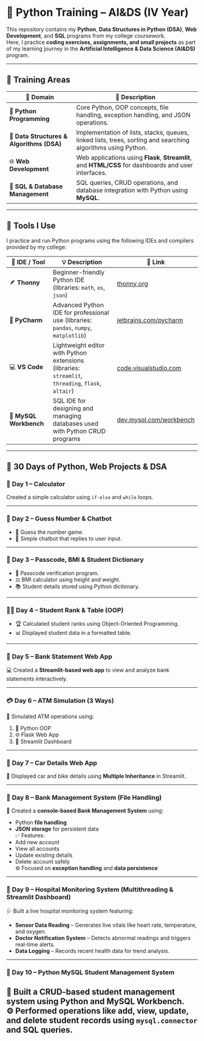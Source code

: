 # 🐍 Python Training – AI&DS (IV Year)

This repository contains my **Python**, **Data Structures in Python (DSA)**, **Web Development**, and **SQL** programs from my college coursework.  
Here, I practice **coding exercises, assignments, and small projects** as part of my learning journey in the **Artificial Intelligence & Data Science (AI&DS)** program.

---

## 🧭 Training Areas

| 🧩 Domain | 📘 Description |
|------------|----------------|
| 🐍 **Python Programming** | Core Python, OOP concepts, file handling, exception handling, and JSON operations. |
| 🧠 **Data Structures & Algorithms (DSA)** | Implementation of lists, stacks, queues, linked lists, trees, sorting and searching algorithms using Python. |
| 🌐 **Web Development** | Web applications using **Flask**, **Streamlit**, and **HTML/CSS** for dashboards and user interfaces. |
| 💾 **SQL & Database Management** | SQL queries, CRUD operations, and database integration with Python using **MySQL**. |

---

## 🧰 Tools I Use

I practice and run Python programs using the following IDEs and compilers provided by my college:

| 🧠 IDE / Tool | 💡 Description | 🔗 Link |
|---------------|----------------|---------|
| 🪶 **Thonny** | Beginner-friendly Python IDE (libraries: `math`, `os`, `json`) | [thonny.org](https://thonny.org) |
| 🧩 **PyCharm** | Advanced Python IDE for professional use (libraries: `pandas`, `numpy`, `matplotlib`) | [jetbrains.com/pycharm](https://www.jetbrains.com/pycharm) |
| 💻 **VS Code** | Lightweight editor with Python extensions (libraries: `streamlit`, `threading`, `flask`, `altair`) | [code.visualstudio.com](https://code.visualstudio.com) |
| 🧮 **MySQL Workbench** | SQL IDE for designing and managing databases used with Python CRUD programs | [dev.mysql.com/workbench](https://dev.mysql.com/workbench/) |

---

## 📅 30 Days of Python, Web Projects & DSA

### 🧮 **Day 1 – Calculator**
Created a simple calculator using `if-else` and `while` loops.

---

### 🤖 **Day 2 – Guess Number & Chatbot**
- 🎯 Guess the number game.  
- 💬 Simple chatbot that replies to user input.

---

### 🧩 **Day 3 – Passcode, BMI & Student Dictionary**
- 🔐 Passcode verification program.  
- ⚖️ BMI calculator using height and weight.  
- 📚 Student details stored using Python dictionary.

---

### 🧑‍🎓 **Day 4 – Student Rank & Table (OOP)**
- 🏆 Calculated student ranks using Object-Oriented Programming.  
- 📊 Displayed student data in a formatted table.

---

### 🏦 **Day 5 – Bank Statement Web App**
💻 Created a **Streamlit-based web app** to view and analyze bank statements interactively.

---

### 💳 **Day 6 – ATM Simulation (3 Ways)**
🏧 Simulated ATM operations using:
1. 🧱 Python OOP  
2. 🌐 Flask Web App  
3. 🚀 Streamlit Dashboard  

---

### 🚗 **Day 7 – Car Details Web App**
🚙 Displayed car and bike details using **Multiple Inheritance** in Streamlit.

---

### 📁 **Day 8 – Bank Management System (File Handling)**
💾 Created a **console-based Bank Management System** using:
- Python **file handling**
- **JSON storage** for persistent data  
✅ Features:
- Add new account  
- View all accounts  
- Update existing details  
- Delete account safely  
⚙️ Focused on **exception handling** and **data persistence**

---

### 🏥 **Day 9 – Hospital Monitoring System (Multithreading & Streamlit Dashboard)**
🩺 Built a live hospital monitoring system featuring:
- **Sensor Data Reading** – Generates live vitals like heart rate, temperature, and oxygen.  
- **Doctor Notification System** – Detects abnormal readings and triggers real-time alerts.  
- **Data Logging** – Records recent health data for trend analysis.

---
### 🧮 Day 10 – Python MySQL Student Management System

💾 Built a CRUD-based student management system using **Python** and **MySQL Workbench**.  
⚙️ Performed operations like add, view, update, and delete student records using `mysql.connector` and SQL queries.
---
